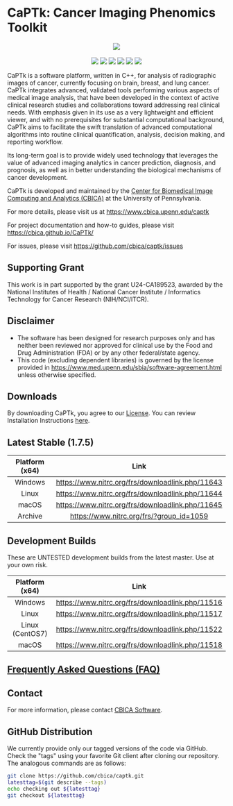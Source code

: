 # CaPTk:  Cancer Imaging Phenomics Toolkit 

<p align="center">
    <img src="https://raw.githubusercontent.com/CBICA/CaPTk/master/docs_sources/images/0_tutorial_1_mainUI_resized.png" />
    <br></br>
    <a href="https://dev.azure.com/CBICA/CaPTk/_build?definitionId=2" alt="Build Status"><img src="https://dev.azure.com/CBICA/CaPTk/_apis/build/status/CBICA.CaPTk?branchName=master" /></a>
    <a href="https://hub.docker.com/r/cbica/captk/builds" alt="Build Status"><img src="https://img.shields.io/docker/cloud/automated/cbica/captk"></a>
    <a href="https://github.com/CBICA/CaPTk/issues" alt="Issues"><img src="https://img.shields.io/github/issues/CBICA/CaPTk.svg" /></a>
    <a href="https://github.com/CBICA/CaPTk/issues" alt="Issues"><img src="https://img.shields.io/github/issues-closed/CBICA/CaPTk.svg" /></a>
    <a href="https://doi.org/10.1117/1.JMI.5.1.011018" alt="Citation"><img src="https://img.shields.io/badge/cite-citation-blue" /></a>
    <img src="https://img.shields.io/badge/language-c%2B%2B11-blue.svg" />
</p>

CaPTk is a software platform, written in C++, for analysis of radiographic images of cancer, currently focusing on brain, breast, and lung cancer. CaPTk integrates advanced, validated tools performing various aspects of medical image analysis, that have been developed in the context of active clinical research studies and collaborations toward addressing real clinical needs. With emphasis given in its use as a very lightweight and efficient viewer, and with no prerequisites for substantial computational background, CaPTk aims to facilitate the swift translation of advanced computational algorithms into routine clinical quantification, analysis, decision making, and reporting workflow.

Its long-term goal is to provide widely used technology that leverages the value of advanced imaging analytics in cancer prediction, diagnosis, and prognosis, as well as in better understanding the biological mechanisms of cancer development.

CaPTk is developed and maintained by the [Center for Biomedical Image Computing and Analytics (CBICA)](https://www.cbica.upenn.edu/) at the University of Pennsylvania.

For more details, please visit us at https://www.cbica.upenn.edu/captk

For project documentation and how-to guides, please visit https://cbica.github.io/CaPTk/

For issues, please visit https://github.com/cbica/captk/issues

## Supporting Grant
This work is in part supported by the grant U24-CA189523, awarded by the National Institutes of Health / National Cancer Institute / Informatics Technology for Cancer Research (NIH/NCI/ITCR).

## Disclaimer
- The software has been designed for research purposes only and has neither been reviewed nor approved for clinical use by the Food and Drug Administration (FDA) or by any other federal/state agency.
- This code (excluding dependent libraries) is governed by the license provided in https://www.med.upenn.edu/sbia/software-agreement.html unless otherwise specified.

## Downloads

By downloading CaPTk, you agree to our [License](./LICENSE). You can review Installation Instructions [here](https://cbica.github.io/CaPTk/Installation.html).

## Latest Stable (1.7.5)

| Platform (x64) | Link                                             |
|:--------------:|:------------------------------------------------:|
| Windows        | https://www.nitrc.org/frs/downloadlink.php/11643 |
| Linux          | https://www.nitrc.org/frs/downloadlink.php/11644 |
| macOS          | https://www.nitrc.org/frs/downloadlink.php/11645 |
| Archive        | https://www.nitrc.org/frs/?group_id=1059         |

## Development Builds

These are UNTESTED development builds from the latest master. Use at your own risk.

| Platform (x64) | Link                                             |
|:--------------:|:------------------------------------------------:|
| Windows        | https://www.nitrc.org/frs/downloadlink.php/11516 |
| Linux          | https://www.nitrc.org/frs/downloadlink.php/11517 |
| Linux (CentOS7)| https://www.nitrc.org/frs/downloadlink.php/11522 |
| macOS          | https://www.nitrc.org/frs/downloadlink.php/11518 |

## [Frequently Asked Questions (FAQ)](https://cbica.github.io/CaPTk/Getting_Started.html#gs_FAQ)

## Contact
For more information, please contact <a href="mailto:software@cbica.upenn.edu">CBICA Software</a>.

## GitHub Distribution

We currently provide only our tagged versions of the code via GitHub. Check the "tags" using your favorite Git client after cloning our repository. The analogous commands are as follows:

```bash
git clone https://github.com/cbica/captk.git
latesttag=$(git describe --tags)
echo checking out ${latesttag}
git checkout ${latesttag}
```